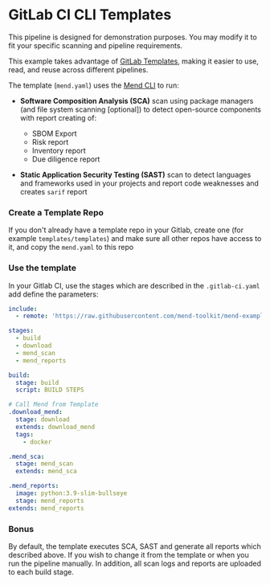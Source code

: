 # GitLab CI CLI Templates

This pipeline is designed for demonstration purposes. You may modify it to fit your specific scanning and pipeline requirements. 

This example takes advantage of [GitLab Templates](https://docs.gitlab.com/ee/ci/components/index.html#cicd-catalog), making it easier to use, read, and reuse across different pipelines.

The template (`mend.yaml`) uses the [Mend CLI](https://docs.mend.io/bundle/integrations/page/scan_with_the_mend_cli.html) to run:
* **Software Composition Analysis (SCA)** scan using package managers (and file system scanning [optional]) to detect open-source components with report creating of:
    * SBOM Export
    * Risk report
    * Inventory report
    * Due diligence report

* **Static Application Security Testing (SAST)** scan to detect languages and frameworks used in your projects and report code weaknesses and creates `sarif` report

### Create a Template Repo

If you don't already have a template repo in your Gitlab, create one (for example `templates/templates`) and make sure all other repos have access to it, and copy the `mend.yaml` to this repo

### Use the template

In your Gitlab CI, use the stages which are described in the `.gitlab-ci.yaml` add define the parameters:
```yaml
include:
  - remote: 'https://raw.githubusercontent.com/mend-toolkit/mend-examples/main/GitLab/Mend%20CLI/Gitlab_template/mend.yml'

stages:
  - build
  - download
  - mend_scan
  - mend_reports

build:
  stage: build
  script: BUILD STEPS

# Call Mend from Template
.download_mend:
  stage: download 
  extends: download_mend
  tags:
    - docker

.mend_sca:
  stage: mend_scan
  extends: mend_sca

.mend_reports:
  image: python:3.9-slim-bullseye
  stage: mend_reports
extends: mend_reports
```

### Bonus
By default, the template executes SCA, SAST and generate all reports which described above.
If you wish to change it from the template or when you run the pipeline manually.
In addition, all scan logs and reports are uploaded to each build stage.
